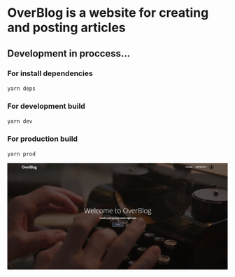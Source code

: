 # OverBlog is a website for creating and posting articles
## Development in proccess...

### For install dependencies
    yarn deps

### For development build
    yarn dev

### For production build
    yarn prod

![logo](poster.jpg)
